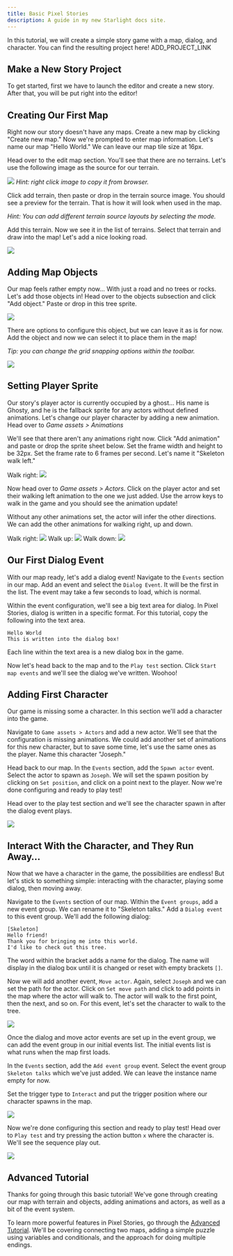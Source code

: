 ```yaml
---
title: Basic Pixel Stories
description: A guide in my new Starlight docs site.
---
```


In this tutorial, we will create a simple story game with a map, dialog, and character. You can find the resulting project here! ADD_PROJECT_LINK

## Make a New Story Project

To get started, first we have to launch the editor and create a new story. After that, you will be put right into the editor!

## Creating Our First Map

Right now our story doesn't have any maps. Create a new map by clicking "Create new map." Now we're prompted to enter map information. Let's name our map "Hello World." We can leave our map tile size at 16px.

Head over to the edit map section. You'll see that there are no terrains. Let's use the following image as the source for our terrain.

![](../../../assets/images/terrain-3.png)
_Hint: right click image to copy it from browser._

Click add terrain, then paste or drop in the terrain source image. You should see a preview for the terrain. That is how it will look when used in the map.

_Hint: You can add different terrain source layouts by selecting the mode._

Add this terrain. Now we see it in the list of terrains. Select that terrain and draw into the map! Let's add a nice looking road.

![](../../../assets/images/resulting-map.png)

## Adding Map Objects

Our map feels rather empty now... With just a road and no trees or rocks. Let's add those objects in! Head over to the objects subsection and click "Add object." Paste or drop in this tree sprite.

![](../../../assets/images/tree-2.png)

There are options to configure this object, but we can leave it as is for now. Add the object and now we can select it to place them in the map!

_Tip: you can change the grid snapping options within the toolbar._

![](../../../assets/images/resulting-terrain.png)

## Setting Player Sprite

Our story's player actor is currently occupied by a ghost... His name is Ghosty, and he is the fallback sprite for any actors without defined animations. Let's change our player character by adding a new animation. Head over to _Game assets > Animations_

We'll see that there aren't any animations right now. Click "Add animation" and paste or drop the sprite sheet below. Set the frame width and height to be 32px. Set the frame rate to 6 frames per second. Let's name it "Skeleton walk left."

Walk right:
![](../../../assets/images/walk-left.png)

Now head over to _Game assets > Actors_. Click on the player actor and set their walking left animation to the one we just added. Use the arrow keys to walk in the game and you should see the animation update!

Without any other animations set, the actor will infer the other directions. We can add the other animations for walking right, up and down.

Walk right:
![](../../../assets/images/walkright.png)
Walk up:
![](../../../assets/images/walkup.png)
Walk down:
![](../../../assets/images/wakdown.png)

## Our First Dialog Event

With our map ready, let's add a dialog event! Navigate to the `Events` section in our map. Add an event and select the `Dialog Event`. It will be the first in the list. The event may take a few seconds to load, which is normal.

Within the event configuration, we'll see a big text area for dialog. In Pixel Stories, dialog is written in a specific format. For this tutorial, copy the following into the text area.

```
Hello World
This is written into the dialog box!
```

Each line within the text area is a new dialog box in the game.

Now let's head back to the map and to the `Play test` section. Click `Start map events` and we'll see the dialog we've written. Woohoo!

## Adding First Character

Our game is missing some a character. In this section we'll add a character into the game.

Navigate to `Game assets > Actors` and add a new actor. We'll see that the configuration is missing animations. We could add another set of animations for this new character, but to save some time, let's use the same ones as the player. Name this character "Joseph."

Head back to our map. In the `Events` section, add the `Spawn actor` event. Select the actor to spawn as `Joseph`. We will set the spawn position by clicking on `Set position`, and click on a point next to the player. Now we're done configuring and ready to play test!

Head over to the play test section and we'll see the character spawn in after the dialog event plays.

![](../../../assets/images/friend.png)

## Interact With the Character, and They Run Away…

Now that we have a character in the game, the possibilities are endless! But let's stick to something simple: interacting with the character, playing some dialog, then moving away.

Navigate to the `Events` section of our map. Within the `Event groups`, add a new event group. We can rename it to "Skeleton talks." Add a `Dialog event` to this event group. We'll add the following dialog:

```
[Skeleton]
Hello friend!
Thank you for bringing me into this world.
I'd like to check out this tree.
```

The word within the bracket adds a name for the dialog. The name will display in the dialog box until it is changed or reset with empty brackets `[]`.

Now we will add another event, `Move actor`. Again, select `Joseph` and we can set the path for the actor. Click on `Set move path` and click to add points in the map where the actor will walk to. The actor will walk to the first point, then the next, and so on. For this event, let's set the character to walk to the tree.

![](../../../assets/images/walk-to-tree-1.png)

Once the dialog and move actor events are set up in the event group, we can add the event group in our initial events list. The initial events list is what runs when the map first loads.

In the `Events` section, add the `Add event group` event. Select the event group `Skeleton talks` which we've just added. We can leave the instance name empty for now.

Set the trigger type to `Interact` and put the trigger position where our character spawns in the map.

![](../../../assets/images/Basic-Pixel-Stories.png)

Now we're done configuring this section and ready to play test! Head over to `Play test` and try pressing the action button `x` where the character is. We'll see the sequence play out.

![](../../../assets/images/basic-tutorial-result.png)

## Advanced Tutorial

Thanks for going through this basic tutorial! We've gone through creating our map with terrain and objects, adding animations and actors, as well as a bit of the event system.

To learn more powerful features in Pixel Stories, go through the [Advanced Tutorial](Advanced%20Pixel%20Stories.md). We'll be covering connecting two maps, adding a simple puzzle using variables and conditionals, and the approach for doing multiple endings.
